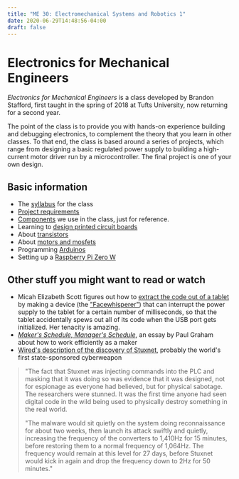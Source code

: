 ```yaml
---
title: "ME 30: Electromechanical Systems and Robotics 1"
date: 2020-06-29T14:48:56-04:00
draft: false
---
```

# Electronics for Mechanical Engineers

_Electronics for Mechanical Engineers_ is a class developed by Brandon Stafford, first taught in the spring of 2018 at Tufts University, now returning for a second year.

The point of the class is to provide you with hands-on experience building and debugging electronics, to complement the theory that you learn in other classes. To that end, the class is based around a series of projects, which range from designing a basic regulated power supply to building a high-current motor driver run by a microcontroller. The final project is one of your own design.

## Basic information

*   The [syllabus](syllabus.html) for the class
*   [Project requirements](projects.html)
*   [Components](components.html) we use in the class, just for reference.
*   Learning to [design printed circuit boards](pcbs.html)
*   About [transistors](transistors.html)
*   About [motors and mosfets](MotorsandMosfets.html)
*   Programming [Arduinos](arduino-programming.html)
*   Setting up a [Raspberry Pi Zero W](rpi-setup.html)

## Other stuff you might want to read or watch

*   Micah Elizabeth Scott figures out how to [extract the code out of a tablet](https://www.youtube.com/watch?v=TeCQatNcF20) by making a device (the ["Facewhisperer"](https://github.com/scanlime/facewhisperer)) that can interrupt the power supply to the tablet for a certain number of milliseconds, so that the tablet accidentally spews out all of its code when the USB port gets initialized. Her tenacity is amazing.
*   [_Maker's Schedule, Manager's Schedule_](http://www.paulgraham.com/makersschedule.html), an essay by Paul Graham about how to work efficiently as a maker
*   [Wired's description of the discovery of Stuxnet](https://www.wired.com/2011/07/how-digital-detectives-deciphered-stuxnet/), probably the world's first state-sponsored cyberweapon

> "The fact that Stuxnet was injecting commands into the PLC and masking that it was doing so was evidence that it was designed, not for espionage as everyone had believed, but for physical sabotage. The researchers were stunned. It was the first time anyone had seen digital code in the wild being used to physically destroy something in the real world.
> 
> "The malware would sit quietly on the system doing reconnaissance for about two weeks, then launch its attack swiftly and quietly, increasing the frequency of the converters to 1,410Hz for 15 minutes, before restoring them to a normal frequency of 1,064Hz. The frequency would remain at this level for 27 days, before Stuxnet would kick in again and drop the frequency down to 2Hz for 50 minutes."
